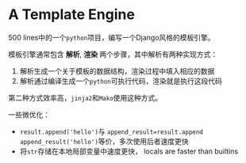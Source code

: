 # A Template Engine

500 lines中的一个`python`项目，编写一个Django风格的模板引擎。

模板引擎通常包含 **解析**, **渲染** 两个步骤，其中解析有两种实现方式：
1. 解析生成一个关于模板的数据结构，渲染过程中填入相应的数据
2. 解析通过编译生成一个`python`可执行代码，渲染就是执行这段代码

第二种方式效率高，`jinja2`和`Mako`使用这种方式。

一些微优化：

- `result.append('hello')`与 `append_result=result.append append_result('hello')`等价，多次使用后者速度更快
- 将`str`存储在本地局部变量中速度更快， locals are faster than builtins